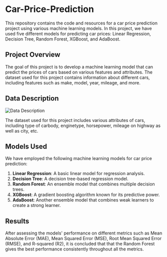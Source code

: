 # Car-Price-Prediction

This repository contains the code and resources for a car price prediction project using various machine learning models. In this project, we have used five different models for predicting car prices: Linear Regression, Decision Tree, Random Forest, XGBoost, and AdaBoost.

## Project Overview

The goal of this project is to develop a machine learning model that can predict the prices of cars based on various features and attributes. The dataset used for this project contains information about different cars, including features such as make, model, year, mileage, and more.

## Data Description

![Data Description]([https://imgur.com/ohNoYbA](https://i.imgur.com/ohNoYbA.png))

The dataset used for this project includes various attributes of cars, including type of carbody, enginetype, horsepower, mileage on highway as well as city, etc.

## Models Used

We have employed the following machine learning models for car price prediction:

1. **Linear Regression**: A basic linear model for regression analysis.
2. **Decision Tree**: A decision tree-based regression model.
3. **Random Forest**: An ensemble model that combines multiple decision trees.
4. **XGBoost**: A gradient boosting algorithm known for its predictive power.
5. **AdaBoost**: Another ensemble model that combines weak learners to create a strong learner.

## Results
After assessing the models' performance on different metrics such as Mean Absolute Error (MAE), Mean Squared Error (MSE), Root Mean Squared Error (RMSE), and R-squared (R2), it is concluded that that the Random Forest gives the best performance consistently throughout all the metrics.
